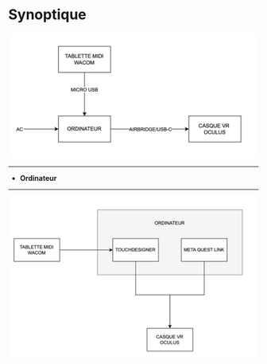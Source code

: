 # Synoptique

![](../../medias/synoptique_1.png)

---

- **Ordinateur** 

---


![](../../medias/synoptique_2.png)




<!-- 
## Références


### Théorie (À supprimer quand section terminée)
* [Synoptique](https://tim-montmorency.com/582523-gestion/#/contenus/3_planification/10_synoptique/)

-->
